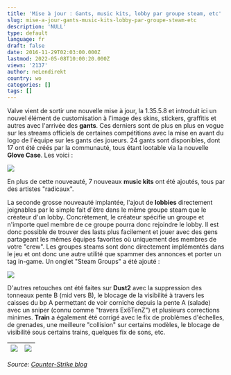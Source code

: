 ```yaml
---
title: 'Mise à jour : Gants, music kits, lobby par groupe steam, etc'
slug: mise-a-jour-gants-music-kits-lobby-par-groupe-steam-etc
description: 'NULL'
type: default
language: fr
draft: false
date: 2016-11-29T02:03:00.000Z
lastmod: 2022-05-08T10:00:20.000Z
views: '2137'
author: neLendirekt
country: wo
categories: []
tags: []
---
```

Valve vient de sortir une nouvelle mise à jour, la 1.35.5.8 et introduit ici un nouvel élément de customisation à l'image des skins, stickers, graffitis et autres avec l'arrivée des **gants**. Ces derniers sont de plus en plus en vogue sur les streams officiels de certaines compétitions avec la mise en avant du logo de l'équipe sur les gants des joueurs. 24 gants sont disponibles, dont 17 ont été créés par la communauté, tous étant lootable via la nouvelle **Glove Case**. Les voici :

![](/storage/images/583cd94fb6443_new-gloves-2016jpg)

En plus de cette nouveauté, 7 nouveaux **music kits** ont été ajoutés, tous par des artistes "radicaux".

La seconde grosse nouveauté implantée, l'ajout de **lobbies** directement joignables par le simple fait d'être dans le même groupe steam que le créateur d'un lobby. Concrètement, le créateur spécifie un groupe et n'importe quel membre de ce groupe pourra donc rejoindre le lobby. Il est donc possible de trouver des lasts plus facilement et jouer avec des gens partageant les mêmes équipes favorites où uniquement des membres de votre "crew". Les groupes steams sont donc directement implémentés dans le jeu et ont donc une autre utilité que spammer des annonces et porter un tag in-game. Un onglet "Steam Groups" a été ajouté :

![](/storage/images/583cdc782b968_lobbiespng)

D'autres retouches ont été faites sur **Dust2** avec la suppression des tonneaux pente B (mid vers B), le blocage de la visibilité à travers les caisses du bp A permettant de voir corniche depuis la pente A (salade) avec un sniper (connu comme "travers Ex6TenZ") et plusieurs corrections minimes. **Train** a également été corrigé avec le fix de problèmes d'échelles, de grenades, une meilleure "collision" sur certains modèles, le blocage de visibilité sous certains trains, quelques fix de sons, etc.

| ![](/storage/images/583ce155acd64_tonneauxpng) | ![](/storage/images/583ce11a67169_traverspng) |
| ---------------------------------------------- | --------------------------------------------- |

  
_Source: [Counter-Strike blog](http://blog.counter-strike.net/index.php/2016/11/17081/)_
